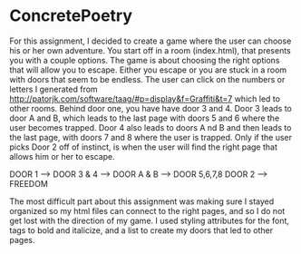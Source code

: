 # ConcretePoetry

For this assignment, I decided to create a game where the user can choose his or her own adventure. You start off in a room (index.html), that presents you with a couple options. The game is about choosing the right options that will allow you to escape. Either you escape or you are stuck in a room with doors that seem to be endless.
The user can click on the numbers or letters I generated from http://patorjk.com/software/taag/#p=display&f=Graffiti&t=7 which led to other rooms.
Behind door one, you have have door 3 and 4. Door 3 leads to door A and B, which leads to the last page with doors 5 and 6 where the user becomes trapped.
Door 4 also leads to doors A nd B and then leads to the last page, with doors 7 and 8 where the user is trapped.
Only if the user picks Door 2 off of instinct, is when the user will find the right page that allows him or her to escape.

DOOR 1 --> DOOR 3 & 4 --> DOOR A & B --> DOOR 5,6,7,8 
DOOR 2 --> FREEDOM

The most difficult part about this assignment was making sure I stayed organized so my html files can connect to the right pages, and so I do not get lost with the direction of my game. I used styling attributes for the font, tags to bold and italicize, and a list to create my doors that led to other pages.
